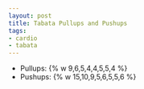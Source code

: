```yaml
---
layout: post
title: Tabata Pullups and Pushups
tags:
- cardio
- tabata
---
```


- Pullups: {% w 9,6,5,4,4,5,5,4 %}
- Pushups: {% w 15,10,9,5,6,5,5,6 %}
